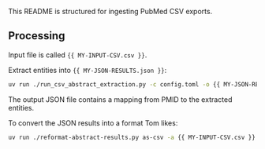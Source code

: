 This README is structured for ingesting PubMed CSV exports.

## Processing

Input file is called `{{ MY-INPUT-CSV.csv }}`.

Extract entities into `{{ MY-JSON-RESULTS.json }}`:

```bash
uv run ./run_csv_abstract_extraction.py -c config.toml -o {{ MY-JSON-RESULTS.json}} {{ MY-INPUT-CSV.csv }} 2&> stdout.txt
```

The output JSON file contains a mapping from PMID to the extracted entities.

To convert the JSON results into a format Tom likes:

```bash
uv run ./reformat-abstract-results.py as-csv -a {{ MY-INPUT-CSV.csv }} -r {{ MY-JSON-RESULTS.json }} -o {{ TOMS-CSV.csv }}
```